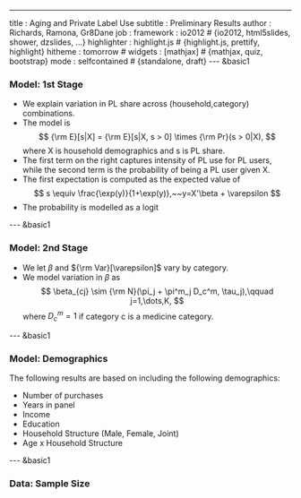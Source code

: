 ---
title       : Aging and Private Label Use
subtitle    : Preliminary Results
author      : Richards, Ramona, Gr8Dane
job         : 
framework   : io2012        # {io2012, html5slides, shower, dzslides, ...}
highlighter : highlight.js  # {highlight.js, prettify, highlight}
hitheme     : tomorrow      # 
widgets     : [mathjax]            # {mathjax, quiz, bootstrap}
mode        : selfcontained # {standalone, draft}
--- &basic1






















### Model: 1st Stage

- We explain variation in PL share across (household,category) combinations.
- The model is 
$$
{\rm E}[s|X] = {\rm E}[s|X, s > 0] \times {\rm Pr}(s > 0|X),
$$
where X is household demographics and s is PL share.
- The first term on the right captures intensity of PL use for PL users, while the second term is the probability of being a PL user given X.
- The first expectation is computed as the expected value of 
$$
s \equiv \frac{\exp(y)}{1+\exp(y)},~~y=X'\beta + \varepsilon
$$
- The probability is modelled as a logit

--- &basic1

### Model: 2nd Stage

- We let $\beta$ and ${\rm Var}[\varepsilon]$ vary by category.
- We model variation in $\beta$ as 
$$
\beta_{cj} \sim {\rm N}(\pi_j + \pi^m_j D_c^m, \tau_j),\qquad j=1,\dots,K,
$$
where $D_c^m=1$ if category c is a medicine category.

--- &basic1

### Model: Demographics 

The following results are based on including the following demographics: 

- Number of purchases 
- Years in panel
- Income
- Education
- Household Structure (Male, Female, Joint)
- Age x Household Structure 

--- &basic1

### Data: Sample Size




<div id ="chart1"></div>
<script type='text/javascript' src=http://code.jquery.com/jquery-1.9.1.min.js></script>
<script type='text/javascript' src=http://code.highcharts.com/highcharts.js></script>
<script type='text/javascript' src=http://code.highcharts.com/highcharts-more.js></script>
<div id='chart1' class='rChart highcharts'></div>
<script type='text/javascript'>
    (function($){
        $(function () {
            var chart = new Highcharts.Chart({
 "dom": "chart1",
"width":    800,
"height":    400,
"credits": {
 "href": null,
"text": null 
},
"title": {
 "text": "Number of Observations" 
},
"yAxis": {
 "title": {
 "text": null 
} 
},
"chart": {
 "type": "column",
"height":    500,
"width":    950,
"renderTo": "chart1" 
},
"xAxis": {
 "categories": [ "PETROLEUM JELLY", "MEN'S TOILETRIES", "PAIN REMEDIES - ARTHRITIS", "ICE", "SLEEPING AIDS", "FRAGRANCES - WOMEN", "DIARRHEA REMEDIES", "FEMININE HYGIENE", "SINUS REMEDIES", "PHOTOGRAPHIC SUPPLIES", "ANTI-GAS PRODUCTS", "CHARCOAL, LOGS, ACCESSORIES", "MEDICATED PRODUCTS", "DIET AIDS", "EYE DROPS & LOTIONS", "ANALGESIC & CHEST RUBS", "COUGH SYRUPS & TABLETS", "ADULT-INCONTINENCE", "PUDDING, DESSERTS-DAIRY", "DISPOSABLE DIAPERS", "BABY NEEDS", "BABY FOOD", "JUICES, DRINKS-FROZEN", "FLORAL, GARDENING", "HARDWARE, TOOLS", "INSECTICDS/PESTICDS/RODENTICDS", "TABLE SYRUPS, MOLASSES", "LAXATIVES", "AUTOMOTIVE", "FLOUR", "GROOMING AIDS", "MINERALS", "GLASSWARE, TABLEWARE", "VITAMINS-MULTIPLE", "SNACKS, SPREADS, DIPS-DAIRY", "ANTACIDS", "FRESH MEAT", "SHAVING NEEDS", "VEGETABLES AND GRAINS - DRIED", "HOUSEWARES, APPLIANCES", "SANITARY PROTECTION", "SKIN CARE PREPARATIONS", "DESSERTS/FRUITS/TOPPINGS-FROZEN", "COSMETICS", "FRUIT - DRIED", "BREAKFAST FOODS-FROZEN", "KITCHEN GADGETS", "FRESHENERS AND DEODORIZERS", "LIGHT BULBS, ELECTRIC GOODS", "BAKED GOODS-FROZEN", "FIRST AID", "COLD REMEDIES - ADULT", "DOUGH PRODUCTS", "SEAFOOD - CANNED", "UNPREP MEAT/POULTRY/SEAFOOD-FRZN", "PET CARE", "COUGH AND COLD REMEDIES", "BATTERIES AND FLASHLIGHTS", "SHORTENING, OIL", "TEA", "PACKAGED MILK AND MODIFIERS", "COFFEE", "SUGAR, SWEETENERS", "VITAMINS", "PAIN REMEDIES - HEADACHE", "PICKLES, OLIVES, AND RELISH", "NUTS", "PERSONAL SOAP AND BATH ADDITIV", "BREAKFAST FOOD", "FRUIT - CANNED", "JAMS, JELLIES, SPREADS", "HOUSEHOLD SUPPLIES", "PIZZA/SNACKS/HORS DOEURVES-FRZN", "BAKING MIXES", "PASTA", "LAUNDRY SUPPLIES", "HOUSEHOLD CLEANERS", "SPICES, SEASONING, EXTRACTS", "DESSERTS, GELATINS, SYRUP", "COT CHEESE, SOUR CREAM, TOPPINGS", "HAIR CARE", "PET FOOD", "BAKING SUPPLIES", "YOGURT", "SOFT DRINKS-NON-CARBONATED", "ORAL HYGIENE", "WRAPPING MATERIALS AND BAGS", "BUTTER AND MARGARINE", "STATIONERY, SCHOOL SUPPLIES", "SALAD DRESSINGS, MAYO, TOPPINGS", "DETERGENTS", "CRACKERS", "COOKIES", "VEGETABLES-FROZEN", "EGGS", "MEDICATIONS/REMEDIES/HEALTH AI", "PREPARED FOOD-READY-TO-SERVE", "ICE CREAM, NOVELTIES", "PREPARED FOOD-DRY MIXES", "DRESSINGS/SALADS/PREP FOODS-DELI", "PREPARED FOODS-FROZEN", "SOUP", "VEGETABLES - CANNED", "CEREAL", "JUICE, DRINKS - CANNED, BOTTLED", "CARBONATED BEVERAGES", "PACKAGED MEATS-DELI", "CANDY", "FRESH PRODUCE", "CONDIMENTS, GRAVIES, AND SAUCES", "CHEESE", "PAPER PRODUCTS", "MILK", "SNACKS", "BREAD AND BAKED GOODS" ],
"labels": false 
},
"series": [
 {
 "data": [
 {
 "y": 1252,
"name": "PETROLEUM JELLY" 
},
{
 "y": 1268,
"name": "MEN'S TOILETRIES" 
},
{
 "y": 1799,
"name": "PAIN REMEDIES - ARTHRITIS" 
},
{
 "y": 1995,
"name": "ICE" 
},
{
 "y": 2023,
"name": "SLEEPING AIDS" 
},
{
 "y": 2035,
"name": "FRAGRANCES - WOMEN" 
},
{
 "y": 2147,
"name": "DIARRHEA REMEDIES" 
},
{
 "y": 2507,
"name": "FEMININE HYGIENE" 
},
{
 "y": 2515,
"name": "SINUS REMEDIES" 
},
{
 "y": 2719,
"name": "PHOTOGRAPHIC SUPPLIES" 
},
{
 "y": 2759,
"name": "ANTI-GAS PRODUCTS" 
},
{
 "y": 2964,
"name": "CHARCOAL, LOGS, ACCESSORIES" 
},
{
 "y": 3581,
"name": "MEDICATED PRODUCTS" 
},
{
 "y": 4670,
"name": "DIET AIDS" 
},
{
 "y": 5226,
"name": "EYE DROPS & LOTIONS" 
},
{
 "y": 5276,
"name": "ANALGESIC & CHEST RUBS" 
},
{
 "y": 7195,
"name": "COUGH SYRUPS & TABLETS" 
},
{
 "y": 7279,
"name": "ADULT-INCONTINENCE" 
},
{
 "y": 7725,
"name": "PUDDING, DESSERTS-DAIRY" 
},
{
 "y": 8366,
"name": "DISPOSABLE DIAPERS" 
},
{
 "y": 8828,
"name": "BABY NEEDS" 
},
{
 "y": 9908,
"name": "BABY FOOD" 
},
{
 "y": 11316,
"name": "JUICES, DRINKS-FROZEN" 
},
{
 "y": 11961,
"name": "FLORAL, GARDENING" 
},
{
 "y": 12486,
"name": "HARDWARE, TOOLS" 
},
{
 "y": 13284,
"name": "INSECTICDS/PESTICDS/RODENTICDS" 
},
{
 "y": 14451,
"name": "TABLE SYRUPS, MOLASSES" 
},
{
 "y": 14740,
"name": "LAXATIVES" 
},
{
 "y": 15727,
"name": "AUTOMOTIVE" 
},
{
 "y": 16098,
"name": "FLOUR" 
},
{
 "y": 16109,
"name": "GROOMING AIDS" 
},
{
 "y": 16971,
"name": "MINERALS" 
},
{
 "y": 17470,
"name": "GLASSWARE, TABLEWARE" 
},
{
 "y": 17480,
"name": "VITAMINS-MULTIPLE" 
},
{
 "y": 20609,
"name": "SNACKS, SPREADS, DIPS-DAIRY" 
},
{
 "y": 21401,
"name": "ANTACIDS" 
},
{
 "y": 21984,
"name": "FRESH MEAT" 
},
{
 "y": 22460,
"name": "SHAVING NEEDS" 
},
{
 "y": 22461,
"name": "VEGETABLES AND GRAINS - DRIED" 
},
{
 "y": 23111,
"name": "HOUSEWARES, APPLIANCES" 
},
{
 "y": 23366,
"name": "SANITARY PROTECTION" 
},
{
 "y": 26524,
"name": "SKIN CARE PREPARATIONS" 
},
{
 "y": 28313,
"name": "DESSERTS/FRUITS/TOPPINGS-FROZEN" 
},
{
 "y": 29093,
"name": "COSMETICS" 
},
{
 "y": 32184,
"name": "FRUIT - DRIED" 
},
{
 "y": 32263,
"name": "BREAKFAST FOODS-FROZEN" 
},
{
 "y": 32581,
"name": "KITCHEN GADGETS" 
},
{
 "y": 33759,
"name": "FRESHENERS AND DEODORIZERS" 
},
{
 "y": 34504,
"name": "LIGHT BULBS, ELECTRIC GOODS" 
},
{
 "y": 35053,
"name": "BAKED GOODS-FROZEN" 
},
{
 "y": 35222,
"name": "FIRST AID" 
},
{
 "y": 36203,
"name": "COLD REMEDIES - ADULT" 
},
{
 "y": 37460,
"name": "DOUGH PRODUCTS" 
},
{
 "y": 38957,
"name": "SEAFOOD - CANNED" 
},
{
 "y": 39316,
"name": "UNPREP MEAT/POULTRY/SEAFOOD-FRZN" 
},
{
 "y": 39922,
"name": "PET CARE" 
},
{
 "y": 40639,
"name": "COUGH AND COLD REMEDIES" 
},
{
 "y": 40972,
"name": "BATTERIES AND FLASHLIGHTS" 
},
{
 "y": 41535,
"name": "SHORTENING, OIL" 
},
{
 "y": 42509,
"name": "TEA" 
},
{
 "y": 44323,
"name": "PACKAGED MILK AND MODIFIERS" 
},
{
 "y": 45209,
"name": "COFFEE" 
},
{
 "y": 45672,
"name": "SUGAR, SWEETENERS" 
},
{
 "y": 45890,
"name": "VITAMINS" 
},
{
 "y": 46343,
"name": "PAIN REMEDIES - HEADACHE" 
},
{
 "y": 47779,
"name": "PICKLES, OLIVES, AND RELISH" 
},
{
 "y": 49607,
"name": "NUTS" 
},
{
 "y": 50568,
"name": "PERSONAL SOAP AND BATH ADDITIV" 
},
{
 "y": 51360,
"name": "BREAKFAST FOOD" 
},
{
 "y": 51441,
"name": "FRUIT - CANNED" 
},
{
 "y": 51668,
"name": "JAMS, JELLIES, SPREADS" 
},
{
 "y": 51880,
"name": "HOUSEHOLD SUPPLIES" 
},
{
 "y": 52243,
"name": "PIZZA/SNACKS/HORS DOEURVES-FRZN" 
},
{
 "y": 53229,
"name": "BAKING MIXES" 
},
{
 "y": 55943,
"name": "PASTA" 
},
{
 "y": 56616,
"name": "LAUNDRY SUPPLIES" 
},
{
 "y": 56632,
"name": "HOUSEHOLD CLEANERS" 
},
{
 "y": 56769,
"name": "SPICES, SEASONING, EXTRACTS" 
},
{
 "y": 57037,
"name": "DESSERTS, GELATINS, SYRUP" 
},
{
 "y": 57182,
"name": "COT CHEESE, SOUR CREAM, TOPPINGS" 
},
{
 "y": 59353,
"name": "HAIR CARE" 
},
{
 "y": 59420,
"name": "PET FOOD" 
},
{
 "y": 60302,
"name": "BAKING SUPPLIES" 
},
{
 "y": 61131,
"name": "YOGURT" 
},
{
 "y": 61812,
"name": "SOFT DRINKS-NON-CARBONATED" 
},
{
 "y": 63322,
"name": "ORAL HYGIENE" 
},
{
 "y": 66136,
"name": "WRAPPING MATERIALS AND BAGS" 
},
{
 "y": 66877,
"name": "BUTTER AND MARGARINE" 
},
{
 "y": 67664,
"name": "STATIONERY, SCHOOL SUPPLIES" 
},
{
 "y": 67779,
"name": "SALAD DRESSINGS, MAYO, TOPPINGS" 
},
{
 "y": 69099,
"name": "DETERGENTS" 
},
{
 "y": 70960,
"name": "CRACKERS" 
},
{
 "y": 71332,
"name": "COOKIES" 
},
{
 "y": 71662,
"name": "VEGETABLES-FROZEN" 
},
{
 "y": 72286,
"name": "EGGS" 
},
{
 "y": 72823,
"name": "MEDICATIONS/REMEDIES/HEALTH AI" 
},
{
 "y": 72938,
"name": "PREPARED FOOD-READY-TO-SERVE" 
},
{
 "y": 73023,
"name": "ICE CREAM, NOVELTIES" 
},
{
 "y": 74612,
"name": "PREPARED FOOD-DRY MIXES" 
},
{
 "y": 80156,
"name": "DRESSINGS/SALADS/PREP FOODS-DELI" 
},
{
 "y": 80364,
"name": "PREPARED FOODS-FROZEN" 
},
{
 "y": 80630,
"name": "SOUP" 
},
{
 "y": 81527,
"name": "VEGETABLES - CANNED" 
},
{
 "y": 83940,
"name": "CEREAL" 
},
{
 "y": 84865,
"name": "JUICE, DRINKS - CANNED, BOTTLED" 
},
{
 "y": 85424,
"name": "CARBONATED BEVERAGES" 
},
{
 "y": 87708,
"name": "PACKAGED MEATS-DELI" 
},
{
 "y": 87964,
"name": "CANDY" 
},
{
 "y": 88350,
"name": "FRESH PRODUCE" 
},
{
 "y": 88684,
"name": "CONDIMENTS, GRAVIES, AND SAUCES" 
},
{
 "y": 89545,
"name": "CHEESE" 
},
{
 "y": 91005,
"name": "PAPER PRODUCTS" 
},
{
 "y": 91822,
"name": "MILK" 
},
{
 "y": 93663,
"name": "SNACKS" 
},
{
 "y": 96107,
"name": "BREAD AND BAKED GOODS" 
} 
],
"type": "column",
"name": "Number of Users" 
},
{
 "data": [
 {
 "y": 202,
"name": "PETROLEUM JELLY" 
},
{
 "y": 847,
"name": "MEN'S TOILETRIES" 
},
{
 "y": 859,
"name": "PAIN REMEDIES - ARTHRITIS" 
},
{
 "y": 817,
"name": "ICE" 
},
{
 "y": 361,
"name": "SLEEPING AIDS" 
},
{
 "y": 866,
"name": "FRAGRANCES - WOMEN" 
},
{
 "y": 588,
"name": "DIARRHEA REMEDIES" 
},
{
 "y": 883,
"name": "FEMININE HYGIENE" 
},
{
 "y": 563,
"name": "SINUS REMEDIES" 
},
{
 "y": 1431,
"name": "PHOTOGRAPHIC SUPPLIES" 
},
{
 "y": 1113,
"name": "ANTI-GAS PRODUCTS" 
},
{
 "y": 406,
"name": "CHARCOAL, LOGS, ACCESSORIES" 
},
{
 "y": 1041,
"name": "MEDICATED PRODUCTS" 
},
{
 "y": 3417,
"name": "DIET AIDS" 
},
{
 "y": 3276,
"name": "EYE DROPS & LOTIONS" 
},
{
 "y": 2415,
"name": "ANALGESIC & CHEST RUBS" 
},
{
 "y": 1921,
"name": "COUGH SYRUPS & TABLETS" 
},
{
 "y": 2106,
"name": "ADULT-INCONTINENCE" 
},
{
 "y": 5224,
"name": "PUDDING, DESSERTS-DAIRY" 
},
{
 "y": 2696,
"name": "DISPOSABLE DIAPERS" 
},
{
 "y": 1575,
"name": "BABY NEEDS" 
},
{
 "y": 6751,
"name": "BABY FOOD" 
},
{
 "y": 1519,
"name": "JUICES, DRINKS-FROZEN" 
},
{
 "y": 4654,
"name": "FLORAL, GARDENING" 
},
{
 "y": 2714,
"name": "HARDWARE, TOOLS" 
},
{
 "y": 7481,
"name": "INSECTICDS/PESTICDS/RODENTICDS" 
},
{
 "y": 3194,
"name": "TABLE SYRUPS, MOLASSES" 
},
{
 "y": 2237,
"name": "LAXATIVES" 
},
{
 "y": 4153,
"name": "AUTOMOTIVE" 
},
{
 "y": 3627,
"name": "FLOUR" 
},
{
 "y": 3096,
"name": "GROOMING AIDS" 
},
{
 "y": 2410,
"name": "MINERALS" 
},
{
 "y": 2576,
"name": "GLASSWARE, TABLEWARE" 
},
{
 "y": 4328,
"name": "VITAMINS-MULTIPLE" 
},
{
 "y": 5443,
"name": "SNACKS, SPREADS, DIPS-DAIRY" 
},
{
 "y": 6261,
"name": "ANTACIDS" 
},
{
 "y": 12460,
"name": "FRESH MEAT" 
},
{
 "y": 12853,
"name": "SHAVING NEEDS" 
},
{
 "y": 2130,
"name": "VEGETABLES AND GRAINS - DRIED" 
},
{
 "y": 8983,
"name": "HOUSEWARES, APPLIANCES" 
},
{
 "y": 9055,
"name": "SANITARY PROTECTION" 
},
{
 "y": 10042,
"name": "SKIN CARE PREPARATIONS" 
},
{
 "y": 3301,
"name": "DESSERTS/FRUITS/TOPPINGS-FROZEN" 
},
{
 "y": 12622,
"name": "COSMETICS" 
},
{
 "y": 5928,
"name": "FRUIT - DRIED" 
},
{
 "y": 8863,
"name": "BREAKFAST FOODS-FROZEN" 
},
{
 "y": 3538,
"name": "KITCHEN GADGETS" 
},
{
 "y": 20803,
"name": "FRESHENERS AND DEODORIZERS" 
},
{
 "y": 5925,
"name": "LIGHT BULBS, ELECTRIC GOODS" 
},
{
 "y": 9003,
"name": "BAKED GOODS-FROZEN" 
},
{
 "y": 592,
"name": "FIRST AID" 
},
{
 "y": 4964,
"name": "COLD REMEDIES - ADULT" 
},
{
 "y": 7231,
"name": "DOUGH PRODUCTS" 
},
{
 "y": 13206,
"name": "SEAFOOD - CANNED" 
},
{
 "y": 2658,
"name": "UNPREP MEAT/POULTRY/SEAFOOD-FRZN" 
},
{
 "y": 6608,
"name": "PET CARE" 
},
{
 "y": 3112,
"name": "COUGH AND COLD REMEDIES" 
},
{
 "y": 11292,
"name": "BATTERIES AND FLASHLIGHTS" 
},
{
 "y": 3527,
"name": "SHORTENING, OIL" 
},
{
 "y": 17638,
"name": "TEA" 
},
{
 "y": 7561,
"name": "PACKAGED MILK AND MODIFIERS" 
},
{
 "y": 16117,
"name": "COFFEE" 
},
{
 "y": 2444,
"name": "SUGAR, SWEETENERS" 
},
{
 "y": 2485,
"name": "VITAMINS" 
},
{
 "y": 6860,
"name": "PAIN REMEDIES - HEADACHE" 
},
{
 "y": 2708,
"name": "PICKLES, OLIVES, AND RELISH" 
},
{
 "y": 3979,
"name": "NUTS" 
},
{
 "y": 12372,
"name": "PERSONAL SOAP AND BATH ADDITIV" 
},
{
 "y": 20752,
"name": "BREAKFAST FOOD" 
},
{
 "y": 2453,
"name": "FRUIT - CANNED" 
},
{
 "y": 5718,
"name": "JAMS, JELLIES, SPREADS" 
},
{
 "y": 8467,
"name": "HOUSEHOLD SUPPLIES" 
},
{
 "y": 20747,
"name": "PIZZA/SNACKS/HORS DOEURVES-FRZN" 
},
{
 "y": 23833,
"name": "BAKING MIXES" 
},
{
 "y": 6027,
"name": "PASTA" 
},
{
 "y": 7022,
"name": "LAUNDRY SUPPLIES" 
},
{
 "y": 19267,
"name": "HOUSEHOLD CLEANERS" 
},
{
 "y": 5647,
"name": "SPICES, SEASONING, EXTRACTS" 
},
{
 "y": 12002,
"name": "DESSERTS, GELATINS, SYRUP" 
},
{
 "y": 3076,
"name": "COT CHEESE, SOUR CREAM, TOPPINGS" 
},
{
 "y": 35375,
"name": "HAIR CARE" 
},
{
 "y": 14795,
"name": "PET FOOD" 
},
{
 "y": 7390,
"name": "BAKING SUPPLIES" 
},
{
 "y": 16516,
"name": "YOGURT" 
},
{
 "y": 8710,
"name": "SOFT DRINKS-NON-CARBONATED" 
},
{
 "y": 18744,
"name": "ORAL HYGIENE" 
},
{
 "y": 2291,
"name": "WRAPPING MATERIALS AND BAGS" 
},
{
 "y": 11334,
"name": "BUTTER AND MARGARINE" 
},
{
 "y": 5830,
"name": "STATIONERY, SCHOOL SUPPLIES" 
},
{
 "y": 18208,
"name": "SALAD DRESSINGS, MAYO, TOPPINGS" 
},
{
 "y": 33150,
"name": "DETERGENTS" 
},
{
 "y": 15978,
"name": "CRACKERS" 
},
{
 "y": 9357,
"name": "COOKIES" 
},
{
 "y": 3671,
"name": "VEGETABLES-FROZEN" 
},
{
 "y": 3622,
"name": "EGGS" 
},
{
 "y": 3011,
"name": "MEDICATIONS/REMEDIES/HEALTH AI" 
},
{
 "y": 20891,
"name": "PREPARED FOOD-READY-TO-SERVE" 
},
{
 "y": 9920,
"name": "ICE CREAM, NOVELTIES" 
},
{
 "y": 18069,
"name": "PREPARED FOOD-DRY MIXES" 
},
{
 "y": 13929,
"name": "DRESSINGS/SALADS/PREP FOODS-DELI" 
},
{
 "y": 23294,
"name": "PREPARED FOODS-FROZEN" 
},
{
 "y": 16617,
"name": "SOUP" 
},
{
 "y": 3390,
"name": "VEGETABLES - CANNED" 
},
{
 "y": 15873,
"name": "CEREAL" 
},
{
 "y": 9963,
"name": "JUICE, DRINKS - CANNED, BOTTLED" 
},
{
 "y": 22889,
"name": "CARBONATED BEVERAGES" 
},
{
 "y": 12125,
"name": "PACKAGED MEATS-DELI" 
},
{
 "y": 18369,
"name": "CANDY" 
},
{
 "y": 15411,
"name": "FRESH PRODUCE" 
},
{
 "y": 6433,
"name": "CONDIMENTS, GRAVIES, AND SAUCES" 
},
{
 "y": 2507,
"name": "CHEESE" 
},
{
 "y": 2635,
"name": "PAPER PRODUCTS" 
},
{
 "y": 2783,
"name": "MILK" 
},
{
 "y": 13022,
"name": "SNACKS" 
},
{
 "y": 2622,
"name": "BREAD AND BAKED GOODS" 
} 
],
"type": "column",
"name": "Number of Users with PL=0" 
} 
],
"tooltip": {
 "pointFormat": "{point.name}",
"headerFormat": "" 
},
"legend": {
 "enabled": true 
},
"subtitle": {
 "text": "115 Categories" 
},
"id": "chart1" 
});
        });
    })(jQuery);
</script>




